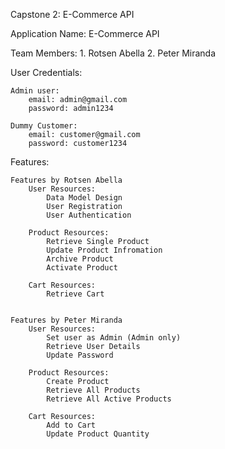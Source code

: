 Capstone 2: E-Commerce API

Application Name: E-Commerce API

Team Members:
	1. Rotsen Abella
	2. Peter Miranda

User Credentials:

	Admin user:
		email: admin@gmail.com
		password: admin1234

	Dummy Customer:
		email: customer@gmail.com
		password: customer1234

Features:
	
	Features by Rotsen Abella
		User Resources:
			Data Model Design
			User Registration
			User Authentication

		Product Resources:
			Retrieve Single Product
			Update Product Infromation
			Archive Product
			Activate Product

		Cart Resources:
			Retrieve Cart


	Features by Peter Miranda
		User Resources:
			Set user as Admin (Admin only)
			Retrieve User Details
			Update Password
		
		Product Resources:
			Create Product
			Retrieve All Products
			Retrieve All Active Products
		
		Cart Resources:
			Add to Cart
			Update Product Quantity
